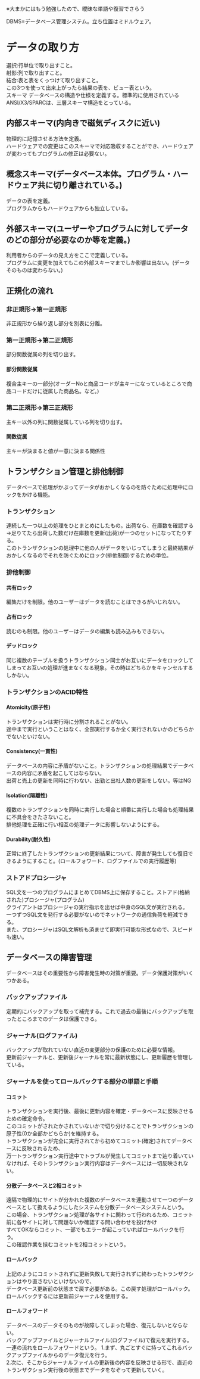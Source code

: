 <p>※大まかにはもう勉強したので、曖昧な単語や復習でさらう</p>
DBMS=データベース管理システム。立ち位置はミドルウェア。<br>
<h1>データの取り方</h1>
選択:行単位で取り出すこと。<br>
射影:列で取り出すこと。<br>
結合:表と表をくっつけて取り出すこと。<br>
この3つを使って出来上がったら結果の表を、ビュー表という。<br>
</h2>スキーマ</h2>
データベースの構造や仕様を定義する。標準的に使用されているANSI/X3/SPARCは、三層スキーマ構造をとっている。<br>
<h2>内部スキーマ(内向きで磁気ディスクに近い)</h2>
物理的に記憶させる方法を定義。<br>
ハードウェアでの変更はこのスキーマで対応吸収することができ、ハードウェアが変わってもプログラムの修正は必要ない。<br>
<h2>概念スキーマ(データベース本体。プログラム・ハードウェア共に切り離されている。)</h2>
データの表を定義。<br>
プログラムからもハードウェアからも独立している。
<h2>外部スキーマ(ユーザーやプログラムに対してデータのどの部分が必要なのか等を定義。)</h2>
利用者からのデータの見え方をここで定義している。<br>
プログラムに変更を加えてもこの外部スキーマまでしか影響は出ない。(データそのものは変わらない。)
<h2>正規化の流れ</h2>
<h3>非正規形→第一正規形</h3>
非正規形から繰り返し部分を別表に分離。
<h3>第一正規形→第二正規形</h3>
部分関数従属の列を切り出す。
<h4>部分関数従属</h4>
複合主キーの一部分(オーダーNoと商品コードが主キーになっているところで商品コードだけに従属した商品名。など。)
<h3>第二正規形→第三正規形</h3>
主キー以外の列に関数従属している列を切り出す。
<h4>関数従属</h4>
主キーが決まると値が一意に決まる関係性
<h2>トランザクション管理と排他制御</h2>
データベースで処理がかぶってデータがおかしくなるのを防ぐために処理中にロックをかける機能。
<h3>トランザクション</h3>
連続した一つ以上の処理をひとまとめにしたもの。出荷なら、在庫数を確認する→足りてたら出荷した数だけ在庫数を更新(出荷)が一つのセットになってたりする。<br>
このトランザクションの処理中に他の人がデータをいじってしまうと最終結果がおかしくなるのでそれを防ぐためにロック(排他制御)するための単位。
<h3>排他制御</h3>
<h4>共有ロック</h4>
編集だけを制限。他のユーザーはデータを読むことはできるがいじれない。
<h4>占有ロック</h4>
読むのも制限。他のユーザーはデータの編集も読み込みもできない。
<h4>デッドロック</h4>
同じ複数のテーブルを扱うトランザクション同士がお互いにデータをロックしてしまってお互いの処理が進まなくなる現象。その時はどちらかをキャンセルするしかない。
<h3>トランザクションのACID特性</h3>
<h4>Atomicity(原子性)</h4>
トランザクションは実行時に分割されることがない。<br>
途中まで実行ということはなく、全部実行するか全く実行されないかのどちらかでないといけない。
<h4>Consistency(一貫性)</h4>
データベースの内容に矛盾がないこと。トランザクションの処理結果でデータベースの内容に矛盾を起こしてはならない。<br>
出荷と売上の更新を同時に行わない、出勤と出社人数の更新をしない。等はNG
<h4>Isolation(隔離性)</h4>
複数のトランザクションを同時に実行した場合と順番に実行した場合も処理結果に不具合をきたさないこと。<br>
排他処理を正確に行い相互の処理データに影響しないようにする。
<h4>Durability(耐久性)</h4>
正常に終了したトランザクションの更新結果について、障害が発生しても復旧できるようにすること。(ロールフォワード、ログファイルでの実行履歴等)
<h3>ストアドプロシージャ</h3>
SQL文を一つのプログラムにまとめてDBMS上に保存すること。ストアド(格納された)プロシージャ(プログラム)<br>
クライアントはプロシージャの実行指示を出せば中身のSQL文が実行される。<br>
一つずつSQL文を発行する必要がないのでネットワークの通信負荷を軽減できる。<br>
また、プロシージャはSQL文解析も済ませて即実行可能な形式なので、スピードも速い。
<h2>データベースの障害管理</h2>
データベースはその重要性から障害発生時の対策が重要。データ保護対策がいくつかある。
<h3>バックアップファイル</h3>
定期的にバックアップを取って補完する。これで過去の最後にバックアップを取ったところまでのデータは保護できる。
<h3>ジャーナル(ログファイル)</h3>
バックアップが取れていない直近の変更部分の保護のために必要な情報。<br>
更新前ジャーナルと、更新後ジャーナルを常に最新状態にし、更新履歴を管理している。
<h3>ジャーナルを使ってロールバックする部分の単語と手順</h3>
<h4>コミット</h4>
トランザクションを実行後、最後に更新内容を確定・データベースに反映させるための確定命令。<br>
このコミットがされたかされていないかで切り分けることでトランザクションの原子性(0か全部かどちらか)を維持する。<br>
トランザクションが完全に実行されてから初めてコミット(確定)されてデータベースに反映されるため、<br>
万一トランザクション実行途中でトラブルが発生してコミットまで辿り着いていなければ、そのトランザクション実行内容はデータベースには一切反映されない。
<h4>分散データベースと2相コミット</h4>
遠隔で物理的にサイトが分かれた複数のデータベースを連動させて一つのデータベースとして扱えるようにしたシステムを分散データベースシステムという。<br>
この場合、トランザクション処理が各サイトに関わって行われるため、コミット前に各サイトに対して問題ないか確認する問い合わせを投げかけ<br>
すべてOKならコミット、一部でもエラーが起こっていればロールバックを行う。<br>
この確認作業を挟むコミットを2相コミットという。
<h4>ロールバック</h4>
上記のようにコミットされずに更新失敗して実行されずに終わったトランザクションはやり直さないといけないので、<br>
データベース更新前の状態まで戻す必要がある。この戻す処理がロールバック。ロールバックするには更新前ジャーナルを使用する。
<h4>ロールフォワード</h4>
データベースのデータそのものが故障してしまった場合、復元しないとならない。<br>
バックアップファイルとジャーナルファイル(ログファイル)で復元を実行する。一連の流れをロールフォワードという。
1.まず、丸ごとすぐに持ってこれるバックアップファイルからのデータ復元を行う。<br>
2.次に、そこからジャーナルファイルの更新後の内容を反映させる形で、直近のトランザクション実行後の状態までデータをなぞって更新していく。
